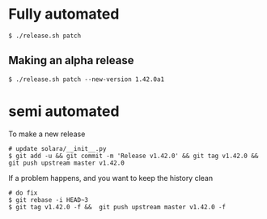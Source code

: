 
# Fully automated

    $ ./release.sh patch


## Making an alpha release


    $ ./release.sh patch --new-version 1.42.0a1


# semi automated
To make a new release
```
# update solara/__init__.py
$ git add -u && git commit -m 'Release v1.42.0' && git tag v1.42.0 && git push upstream master v1.42.0
```


If a problem happens, and you want to keep the history clean
```
# do fix
$ git rebase -i HEAD~3
$ git tag v1.42.0 -f &&  git push upstream master v1.42.0 -f
```
